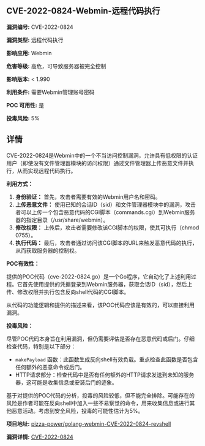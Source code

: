 ## CVE-2022-0824-Webmin-远程代码执行

**漏洞编号:** CVE-2022-0824

**漏洞类型:** 远程代码执行

**影响应用:** Webmin

**危害等级:** 高危，可导致服务器被完全控制

**影响版本:** < 1.990

**利用条件:** 需要Webmin管理账号密码

**POC 可用性:** 是

**投毒风险:** 5%

## 详情

CVE-2022-0824是Webmin中的一个不当访问控制漏洞，允许具有低权限的认证用户（即使没有文件管理器模块的访问权限）通过文件管理器上传恶意文件并执行，从而实现远程代码执行。

**利用方式：**

1.  **身份验证：** 首先，攻击者需要有效的Webmin用户名和密码。
2.  **上传恶意文件：**  使用已知的会话ID（sid）和文件管理器模块中的漏洞，攻击者可以上传一个包含恶意代码的CGI脚本（commands.cgi）到Webmin服务器的指定目录（/usr/share/webmin）。
3.  **修改权限：**  上传后，攻击者需要修改该CGI脚本的权限，使其可执行（chmod 0755）。
4.  **执行代码：**  最后，攻击者通过访问该CGI脚本的URL来触发恶意代码的执行，从而获取服务器的控制权。

**POC有效性：**

提供的POC代码（cve-2022-0824.go）是一个Go程序，它自动化了上述利用过程。它首先使用提供的凭据登录到Webmin服务器，获取会话ID（sid），然后上传、修改权限并执行包含反向shell代码的CGI脚本。

从代码的功能逻辑和提供的描述来看，该POC代码应该是有效的，可以直接利用漏洞。

**投毒风险：**

尽管POC代码本身旨在利用漏洞，但仍需要评估是否存在恶意代码或后门。仔细检查代码，特别是以下部分：

*   `makePayload` 函数：此函数生成反向shell有效负载。重点检查此函数是否包含任何额外的恶意命令或后门。
*   HTTP请求部分：检查代码中是否有任何额外的HTTP请求发送到未知的服务器，这可能是收集信息或安装后门的迹象。

基于对提供的POC代码的分析，投毒的风险较低，但不能完全排除。可能存在的风险是作者可能在反向shell中加入一些不易察觉的命令，用来收集信息或进行其他恶意活动。考虑到安全风险，投毒的可能性估计为5%。

**项目地址:** [pizza-power/golang-webmin-CVE-2022-0824-revshell](https://github.com/pizza-power/golang-webmin-CVE-2022-0824-revshell)

**漏洞详情:** [CVE-2022-0824](https://nvd.nist.gov/vuln/detail/CVE-2022-0824)